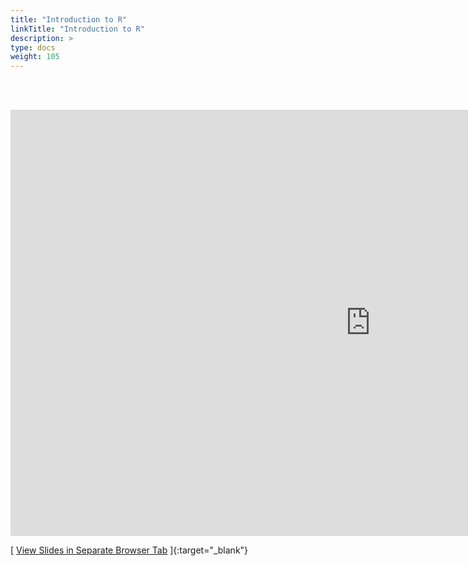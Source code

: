 ```yaml
---
title: "Introduction to R"
linkTitle: "Introduction to R"
description: >
type: docs
weight: 105
---
```


<br></br>

<iframe src="https://hpcc.ucr.edu/presentations/2020-12-18_Workshop/R_for_HPC/R_for_HPC.html" scrolling="yes", frameborder="0" width="1152" height="682" allowfullscreen="true" mozallowfullscreen="true" webkitallowfullscreen="true"></iframe>

[ [View Slides in Separate Browser Tab](https://hpcc.ucr.edu/presentations/2020-12-18_Workshop/R_for_HPC/R_for_HPC.html) ]{:target="_blank"}  





